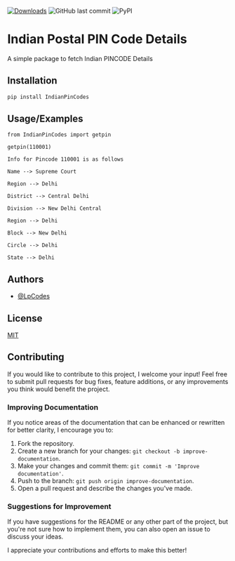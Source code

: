 [![Downloads](https://static.pepy.tech/personalized-badge/indianpincodes?period=total&units=none&left_color=grey&right_color=green&left_text=Downloads)](https://pepy.tech/project/indianpincodes)
![GitHub last commit](https://img.shields.io/github/last-commit/LpCodes/Pincode-Details?style=for-the-badge)    ![PyPI](https://img.shields.io/pypi/v/IndianPinCodes?style=for-the-badge)


# Indian Postal PIN Code Details

A simple package to fetch Indian PINCODE Details


## Installation

```bash
pip install IndianPinCodes
```
    
    
## Usage/Examples

```
from IndianPinCodes import getpin

getpin(110001)

Info for Pincode 110001 is as follows 

Name --> Supreme Court

Region --> Delhi

District --> Central Delhi

Division --> New Delhi Central

Region --> Delhi

Block --> New Delhi

Circle --> Delhi

State --> Delhi

```

## Authors

- [@LpCodes](https://github.com/LpCodes)


## License

[MIT](https://choosealicense.com/licenses/mit/)

## Contributing

If you would like to contribute to this project, I welcome your input! Feel free to submit pull requests for bug fixes, feature additions, or any improvements you think would benefit the project.

### Improving Documentation

If you notice areas of the documentation that can be enhanced or rewritten for better clarity, I encourage you to:

1. Fork the repository.
2. Create a new branch for your changes: `git checkout -b improve-documentation`.
3. Make your changes and commit them: `git commit -m 'Improve documentation'`.
4. Push to the branch: `git push origin improve-documentation`.
5. Open a pull request and describe the changes you've made.

### Suggestions for Improvement

If you have suggestions for the README or any other part of the project, but you're not sure how to implement them, you can also open an issue to discuss your ideas.

I appreciate your contributions and efforts to make this  better!
